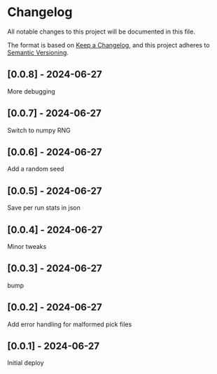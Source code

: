 # Changelog
All notable changes to this project will be documented in this file.

The format is based on [Keep a Changelog](https://keepachangelog.com/en/1.0.0/),
and this project adheres to [Semantic Versioning](https://semver.org/spec/v2.0.0.html).

## [0.0.8] - 2024-06-27
More debugging

## [0.0.7] - 2024-06-27
Switch to numpy RNG

## [0.0.6] - 2024-06-27
Add a random seed

## [0.0.5] - 2024-06-27
Save per run stats in json

## [0.0.4] - 2024-06-27
Minor tweaks

## [0.0.3] - 2024-06-27
bump

## [0.0.2] - 2024-06-27
Add error handling for malformed pick files

## [0.0.1] - 2024-06-27
Initial deploy
